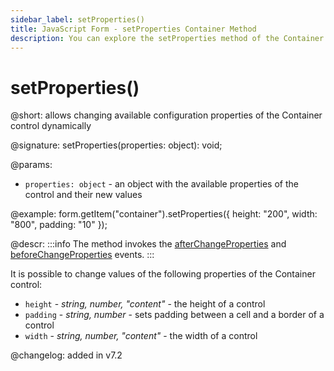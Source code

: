 ```yaml
---
sidebar_label: setProperties()
title: JavaScript Form - setProperties Container Method 
description: You can explore the setProperties method of the Container control of Form in the documentation of the DHTMLX JavaScript UI library. Browse developer guides and API reference, try out code examples and live demos, and download a free 30-day evaluation version of DHTMLX Suite.
---
```


# setProperties()

@short: allows changing available configuration properties of the Container control dynamically

@signature: setProperties(properties: object): void;

@params:
- `properties: object` - an object with the available properties of the control and their new values

@example:
form.getItem("container").setProperties({
    height: "200",
    width: "800",
    padding: "10"
});

@descr:
:::info
The method invokes the [afterChangeProperties](form/api/container/container_afterchangeproperties_event.md) and [beforeChangeProperties](form/api/container/container_beforechangeproperties_event.md) events.
:::

It is possible to change values of the following properties of the Container control:

- `height` - *string, number, "content"* - the height of a control
- `padding` - *string, number* - sets padding between a cell and a border of a control
- `width` - *string, number, "content"* - the width of a control
  
@changelog: added in v7.2
